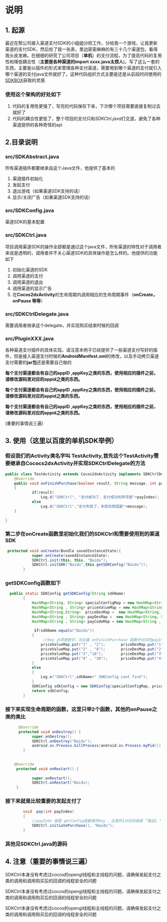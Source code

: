 # 说明
## 1. 起源
最近在帮公司接入渠道支付SDK的小姐姐分担工作，分给我一个游戏，让我更新渠道的支付SDK，然后给了我一张表，里边密密麻麻的有三十几个渠道包，看得我头皮发麻。在细细的研究了公司项目（**单机**）的支付流程，为了提高代码的复用性和降低耦合性（**主要是各种渠道的import xxxx.java太烦人**)。写了这么一套的东西，主要是以插件的形式来管理各种支付渠道，需要用到哪个渠道的支付就引入哪个渠道的支付java文件就好了。这种代码组织方式主要是还是从前段时间使用的[SDKBOX](http://www.sdkbox.com/)获取的灵感.

### 使用这个架构的好处如下
1. 代码的复用性更强了，写完的代码保存下来，下次哪个项目需要直接复制过去就好了
2. 代码的耦合性更低了，整个项目的支付只和*SDKCtrl.java*打交道，避免了各种渠道提供的各种奇怪的api


## 2.目录说明
### **src/SDKAbstract.java**
所有渠道插件都要继承自这个Java文件，他提供了基本的

1. 渠道插件初始化
2. 发起支付
3. 退出游戏（如果渠道SDK支持的话）
4. 显示/关闭广告（如果渠道SDK支持的话）


### **src/SDKConfig.java**
渠道SDK的基本配置

### **src/SDKCtrl.java**
项目调用渠道SDK的操作全部都是通过这个java文件，所有渠道的特性对于调用者来说是透明的，调用者并不关心渠道SDK的具体操作是怎么样的。他提供的功能如下 

1. 初始化渠道的SDK
2. 调用渠道的支付
3. 调用渠道的退出
4. 调用渠道的显示广告
5. 在**Cocos2dxActivity**的生命周期内调用相应的生命周期事件（**onCreate，onPause 等等**）

### **src/SDKCtrlDelegate.java**
需要调用者继承这个delegate，并实现购买结束时候的回调

### **src/PluginXXX.java**
各种渠道支付插件的具体实现。请注意本例子已经提供了一些渠道支付写好的插件，但是接入渠道支付时候的**AndroidManifest.xml**的修改，以及手动拷贝渠道支付需要的**jar包**还是需要自己做的

**每个支付渠道都会有自己的appID ,appKey之类的东西，使用相应的插件之前，请修改源码里对应的appid之类的东西。**

**每个支付渠道都会有自己的appID ,appKey之类的东西，使用相应的插件之前，请修改源码里对应的appid之类的东西。**

**每个支付渠道都会有自己的appID ,appKey之类的东西，使用相应的插件之前，请修改源码里对应的appid之类的东西。**

(重要的事情说三遍)

## 3. 使用（这里以**百度的单机SDK**举例）
### 假设我们的Activity类名字叫 **TestActivity**,首先这个**TestActivity**需要继承自**Cococs2dxActivity**并实现**SDKCtrlDelegate**的方法

```java
public class TestActivity extends Cocos2dxActivity implements SDKCtrlDelegate{
	@Override
	public void onFinishPurchase(boolean result, String message, int payIndex, String payCode)
	{
			if(result)
				Log.d("SDKCtrl", "支付成功了，支付成功的序号是"+payIndex);
			else 
				Log.d("SDKCtrl","支付失败了，失败的原因是"+message);
	}
	
}
```

### 第二步在**onCreate**函数里初始化我们的**SDKCtrl**和需要使用到的**渠道SDK**

```java
 protected void onCreate(Bundle savedInstanceState){
			super.onCreate(savedInstanceState);
			SDKCtrl.init(this, this, "Baidu");
			SDKCtrl.initSDK("Baidu",this.getSDKConfig("Baidu"));
		}
```

### getSDKConfig函数如下

```java
  public static SDKConfig getSDKConfig(String sdkName)
	    {
	    	HashMap<String, String> specialConfigMap = new HashMap<String, String>();
	    	HashMap<String , String> priceValueMap = new HashMap<String, String>();
	    	HashMap<String,String> 	priceDesMap =  new HashMap<String, String>();
	    	HashMap<String , String> payDesMap =  new HashMap<String, String>();
	    	HashMap<String , String> payCodeMap = new HashMap<String , String>();
	    
	    	 if(sdkName.equals("Baidu"))
	    	{
	    		 //key 必须是数字，对应着 onFinishPurchase 函数中对应的payIndex
	    		priceValueMap.put("1" , "2");		priceDesMap.put("1", "￥2元");		payDesMap.put ("1","商品1");							payCodeMap.put("1", "15735");					
	        	priceValueMap.put("2" , "8");		priceDesMap.put("2", "￥8元");		payDesMap.put ("2","商品2");							payCodeMap.put("2", "15736");	
	        	priceValueMap.put("3","18");		priceDesMap.put("3", "￥18元");		payDesMap.put ("3","商品3");						payCodeMap.put("3", "15737");	
	        	priceValueMap.put("4" , "30");		priceDesMap.put("4", "￥30元");		payDesMap.put ("4","商品4");						payCodeMap.put("4", "15738");	
	    	}
	    	else
	    	{
	    		Log.e("SDKCtrl",sdkName+" SDKConfig cant find");
	    	}
	    	SDKConfig sdkConfig = new SDKConfig(specialConfigMap, priceValueMap, priceDesMap, payDesMap, payCodeMap);
	    	return sdkConfig;
	    }
```

### 接下来实现生命周期的函数，这里只举2个函数，其他的onPause之类的类比


```java
	  @Override
	  protected void onDestroy() {
	 		super.onDestroy();
	 		SDKCtrl.onDestroy("Baidu");
	 		android.os.Process.killProcess(android.os.Process.myPid());
	 	}
	  
	 
	@Override
	 protected void onRestart() {
	
	 		super.onRestart();
	 		SDKCtrl.onRestart("Baidu);
	 }
```

### 接下来就是比较重要的发起支付了

```java
		void  pay(int payIndex)
	 	{
	 		//payIndx 就是 getConfig函数里的key ，这里的1对应的就是 “商品1 " 计费ID是"15735"
	 		SDKCtrl.initiatePurchase(1, "Baidu");
	 	}
```

### 其他见SDKCtrl.java的源码


## 4. 注意（重要的事情说三遍）
SDKCtrl本身没有考虑过cocos的opengl线程和主线程的问题，请确保发起支付之类的调用和调用购买后的回调的线程安全的问题

SDKCtrl本身没有考虑过cocos的opengl线程和主线程的问题，请确保发起支付之类的调用和调用购买后的回调的线程安全的问题

SDKCtrl本身没有考虑过cocos的opengl线程和主线程的问题，请确保发起支付之类的调用和调用购买后的回调的线程安全的问题













